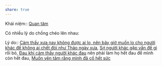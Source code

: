```yaml
---
share: true
---
```

Khái niệm:: [Quan tâm](../T%E1%BB%AB%20%C4%91i%E1%BB%83n/T%C3%ADch%20c%E1%BB%B1c/Quan%20t%C3%A2m.md)

Có nhiều lý do chồng chéo lên nhau:

Lý do:: [Cảm thấy xưa nay không được ai lo, nên bây giờ muốn lo cho người khác để không ai chết đói như Thảo ngày xưa](../H%C3%A0nh%20vi/C%E1%BA%A3m%20th%E1%BA%A5y%20x%C6%B0a%20nay%20kh%C3%B4ng%20%C4%91%C6%B0%E1%BB%A3c%20ai%20lo,%20n%C3%AAn%20b%C3%A2y%20gi%E1%BB%9D%20mu%E1%BB%91n%20lo%20cho%20ng%C6%B0%E1%BB%9Di%20kh%C3%A1c%20%C4%91%E1%BB%83%20kh%C3%B4ng%20ai%20ch%E1%BA%BFt%20%C4%91%C3%B3i%20nh%C6%B0%20Th%E1%BA%A3o%20ng%C3%A0y%20x%C6%B0a.md), [Sợ người khác gặp vấn đề gì](./S%E1%BB%A3%20ng%C6%B0%E1%BB%9Di%20kh%C3%A1c%20g%E1%BA%B7p%20v%E1%BA%A5n%20%C4%91%E1%BB%81%20g%C3%AC.md) rồi bỏ, [Đau khi cảm thấy người khác đau](../H%C3%A0nh%20vi/%C4%90au%20khi%20c%E1%BA%A3m%20th%E1%BA%A5y%20ng%C6%B0%E1%BB%9Di%20kh%C3%A1c%20%C4%91au.md) nên phải làm họ hết đau để mình còn hết đau, [Muốn yên tâm rằng mình đã cố hết sức](./Mu%E1%BB%91n%20y%C3%AAn%20t%C3%A2m%20r%E1%BA%B1ng%20m%C3%ACnh%20%C4%91%C3%A3%20c%E1%BB%91%20h%E1%BA%BFt%20s%E1%BB%A9c.md)
